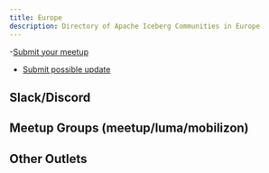 ```yaml
---
title: Europe
description: Directory of Apache Iceberg Communities in Europe
---
```

-[Submit your meetup](https://airtable.com/appjJ1DnEMvRV173g/pagH1oVMGTgzuwGTg/form)
- [Submit possible update](https://airtable.com/appjJ1DnEMvRV173g/pagqESey2e5R7pV1z/form)

## Slack/Discord


## Meetup Groups (meetup/luma/mobilizon)


## Other Outlets
